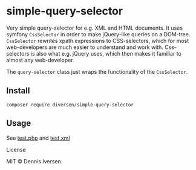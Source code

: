 # simple-query-selector

Very simple query-selector for e.g. XML and HTML documents.
It uses symfony `CssSelector` in order to make jQuery-like
queries on a DOM-tree. `CssSelector` rewrites xpath expressions
to CSS-selectors, which for most web-developers are much easier
to understand and work with. Css-selectors is also what e.g. jQuery
uses, which then makes it familiar to almost any web-developer. 

The `query-selector` class just wraps the functionality of 
the `CssSelector`.

## Install

    composer require diversen/simple-query-selector

## Usage

See [test.php](test.php) and [test.xml](test.xml)

License

MIT © Dennis Iversen
